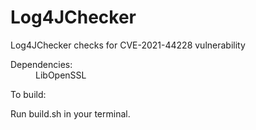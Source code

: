 # Log4JChecker
Log4JChecker checks for CVE-2021-44228 vulnerability


<dl>
  <dt>Dependencies:</dt>
  <dd>LibOpenSSL</dd>
</dl>


<dl>
  <dt>To build:</dt>
  <dl>Run build.sh in your terminal.</dl>
 </dl>
